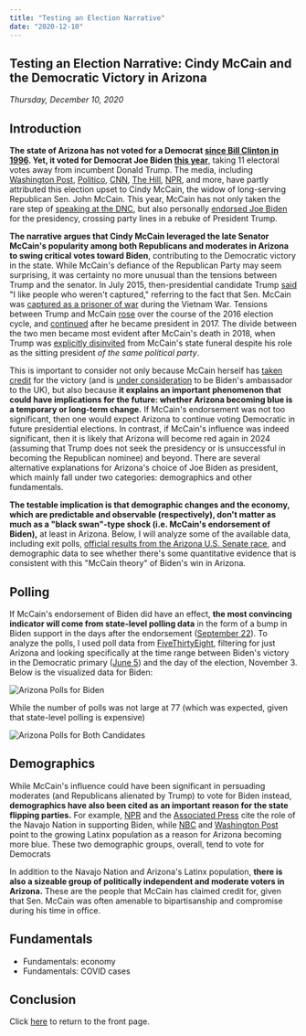 ```yaml
---
title: "Testing an Election Narrative"
date: "2020-12-10"
---
```


## Testing an Election Narrative: Cindy McCain and the Democratic Victory in Arizona
*Thursday, December 10, 2020*

## Introduction
**The state of Arizona has not voted for a Democrat [since Bill Clinton in 1996](https://fivethirtyeight.com/features/how-arizona-became-a-swing-state/). Yet, it voted for Democrat Joe Biden [this year](https://apnews.com/article/election-2020-joe-biden-donald-trump-race-and-ethnicity-mark-kelly-6841e27210770f59418bdc13a60ccec7)**, taking 11 electoral votes away from incumbent Donald Trump. The media, including [Washington Post](https://www.washingtonpost.com/lifestyle/style/cindy-mccain-arizona-election-biden-trump/2020/11/16/f4f29be4-2850-11eb-92b7-6ef17b3fe3b4_story.html), [Politico](https://www.politico.com/news/2020/11/08/john-mccain-arizonas-gop-defeat-donald-trump-434913), [CNN](https://www.cnn.com/2020/11/13/opinions/joe-biden-flips-arizona-election-2020-talton/index.html), [The Hill](https://thehill.com/homenews/campaign/524420-former-mccain-adviser-says-biden-flipping-arizona-was-revenge-of-john), [NPR](https://www.npr.org/2020/11/06/932091586/three-big-reasons-why-biden-is-expected-to-win-arizona), and more, have partly attributed this election upset to Cindy McCain, the widow of long-serving Republican Sen. John McCain. This year, McCain has not only taken the rare step of [speaking at the DNC](https://apnews.com/article/2ab413939e3747215da2c34dcbd323cf), but also personally [endorsed Joe Biden](https://www.cnn.com/2020/09/22/politics/joe-biden-cindy-mccain-endorse/index.html) for the presidency, crossing party lines in a rebuke of President Trump.

**The narrative argues that Cindy McCain leveraged the late Senator McCain's popularity among both Republicans and moderates in Arizona to swing critical votes toward Biden**, contributing to the Democratic victory in the state. While McCain's defiance of the Republican Party may seem surprising, it was certainty no more unusual than the tensions between Trump and the senator. In July 2015, then-presidential candidate Trump [said](https://www.npr.org/sections/thetwo-way/2015/07/18/424169549/trump-lashes-out-at-mccain-i-like-people-who-werent-captured) "I like people who weren't captured," referring to the fact that Sen. McCain was [captured  as a prisoner of war](https://time.com/5377698/john-mccain-prisoner-of-war-vietnam/) during the Vietnam War. Tensions between Trump and McCain [rose](https://www.azcentral.com/story/news/politics/arizona/2018/08/24/mccain-trump-feud-running-list-clashes-snubs-and-conflicts/1089090002/) over the course of the 2016 election cycle, and [continued](https://www.bbc.com/news/world-us-canada-45313845) after he became president in 2017. The divide between the two men became most evident after McCain's death in 2018, when Trump was [explicitly disinvited](https://www.nytimes.com/2018/08/29/us/politics/mccain-funeral-trump.html) from McCain's state funeral despite his role as the sitting president *of the same political party*.

This is important to consider not only because McCain herself has [taken credit](https://www.cnn.com/2020/11/09/politics/cindy-mccain-john-mccain-pleased-biden-win-cnntv/index.html?utm_term=link&utm_source=fbCNN&utm_medium=social&utm_content=2020-11-10T09%3A30%3A22) for the victory (and is [under consideration](https://thehill.com/homenews/administration/527814-biden-eyeing-cindy-mccain-for-uk-ambassador-position-report) to be Biden's ambassador to the UK), but also because **it explains an important phenomenon that could have implications for the future: whether Arizona becoming blue is a temporary or long-term change.** If McCain's endorsement was not too significant, then one would expect Arizona to continue voting Democratic in future presidential elections. In contrast, if McCain's influence was indeed significant, then it is likely that Arizona will become red again in 2024 (assuming that Trump does not seek the presidency or is unsuccessful in becoming the Republican nominee) and beyond. There are several alternative explanations for Arizona's choice of Joe Biden as president, which mainly fall under two categories: demographics and other fundamentals. 

**The testable implication is that demographic changes and the economy, which are predictable and observable (respectively), don't matter as much as a "black swan"-type shock (i.e. McCain's endorsement of Biden),** at least in Arizona. Below, I will analyze some of the available data, including exit polls, [officlal results from the Arizona U.S. Senate race](https://azsos.gov/sites/default/files/2020_General_State_Canvass.pdf), and demographic data to see whether there's some quantitative evidence that is consistent with this "McCain theory" of Biden's win in Arizona.

## Polling
If McCain's endorsement of Biden did have an effect, **the most convincing indicator will come from state-level polling data** in the form of a bump in Biden support in the days after the endorsement ([September 22](https://apnews.com/article/election-2020-arizona-john-mccain-cindy-mccain-joe-biden-6eea561a0fc235651ae6d01b64546492)). To analyze the polls, I used poll data from [FiveThirtyEight](https://projects.fivethirtyeight.com/polls-page/president_polls.csv), filtering for just Arizona and looking specifically at the time range between Biden's victory in the Democratic primary ([June 5](https://www.npr.org/2020/06/05/869553801/biden-formally-secures-democratic-nomination-while-gaining-steam-against-trump)) and the day of the election, November 3. Below is the visualized data for Biden:

![Arizona Polls for Biden](https://yanxifang.github.io/Gov-1347/images/az_polls.png)

While the number of polls was not large at 77 (which was expected, given that state-level polling is expensive)

![Arizona Polls for Both Candidates](https://yanxifang.github.io/Gov-1347/images/az_polls_all.png)


## Demographics
While McCain's influence could have been significant in persuading moderates (and Republicans alienated by Trump) to vote for Biden instead, **demographics have also been cited as an important reason for the state flipping parties.** For example, [NPR](https://www.npr.org/sections/live-updates-2020-election-results/2020/11/13/934591289/how-the-navajo-nation-helped-flip-arizona-for-democrats) and the [Associated Press](https://apnews.com/article/election-2020-joe-biden-flagstaff-arizona-voting-rights-fa452fbd546fa00535679d78ac40b890) cite the role of the Navajo Nation in supporting Biden, while [NBC](https://www.nbcnews.com/news/latino/years-making-established-latino-groups-helped-biden-arizona-nevada-n1246864) and [Washington Post](https://www.washingtonpost.com/politics/arizona-trump-biden/2020/11/07/9f64475a-1fb7-11eb-ba21-f2f001f0554b_story.html) point to the growing Latinx population as a reason for Arizona becoming more blue. These two demographic groups, overall, tend to vote for Democrats

In addition to the Navajo Nation and Arizona's Latinx population, **there is also a sizeable group of politically independent and moderate voters in Arizona.** These are the people that McCain has claimed credit for, given that Sen. McCain was often amenable to bipartisanship and compromise during his time in office.

## Fundamentals
- Fundamentals: economy
- Fundamentals: COVID cases



## Conclusion


Click [here](https://yanxifang.github.io/Gov-1347) to return to the front page.
